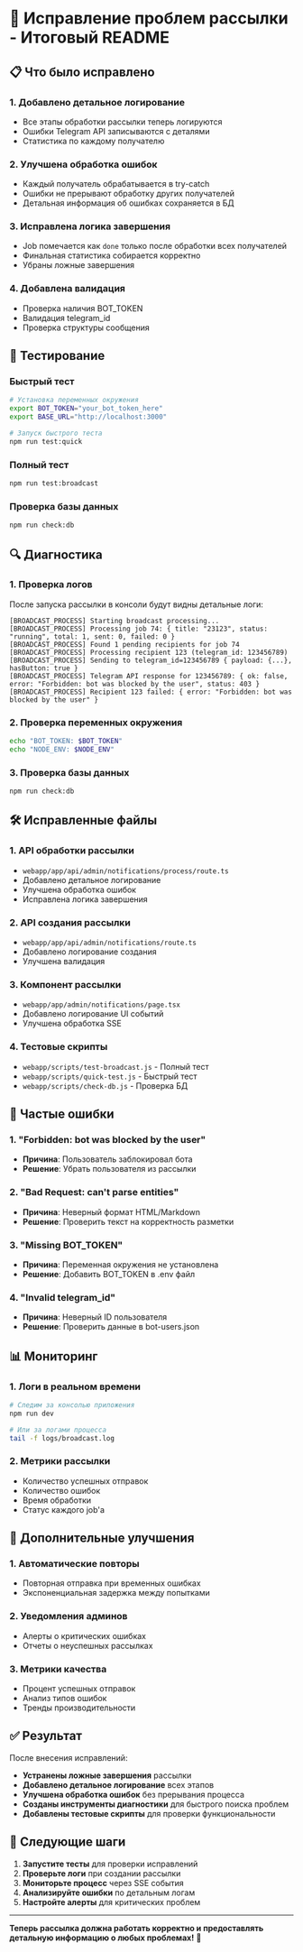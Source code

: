 # 🚀 Исправление проблем рассылки - Итоговый README

## 📋 Что было исправлено

### 1. **Добавлено детальное логирование**
- Все этапы обработки рассылки теперь логируются
- Ошибки Telegram API записываются с деталями
- Статистика по каждому получателю

### 2. **Улучшена обработка ошибок**
- Каждый получатель обрабатывается в try-catch
- Ошибки не прерывают обработку других получателей
- Детальная информация об ошибках сохраняется в БД

### 3. **Исправлена логика завершения**
- Job помечается как `done` только после обработки всех получателей
- Финальная статистика собирается корректно
- Убраны ложные завершения

### 4. **Добавлена валидация**
- Проверка наличия BOT_TOKEN
- Валидация telegram_id
- Проверка структуры сообщения

## 🧪 Тестирование

### Быстрый тест
```bash
# Установка переменных окружения
export BOT_TOKEN="your_bot_token_here"
export BASE_URL="http://localhost:3000"

# Запуск быстрого теста
npm run test:quick
```

### Полный тест
```bash
npm run test:broadcast
```

### Проверка базы данных
```bash
npm run check:db
```

## 🔍 Диагностика

### 1. **Проверка логов**
После запуска рассылки в консоли будут видны детальные логи:
```
[BROADCAST_PROCESS] Starting broadcast processing...
[BROADCAST_PROCESS] Processing job 74: { title: "23123", status: "running", total: 1, sent: 0, failed: 0 }
[BROADCAST_PROCESS] Found 1 pending recipients for job 74
[BROADCAST_PROCESS] Processing recipient 123 (telegram_id: 123456789)
[BROADCAST_PROCESS] Sending to telegram_id=123456789 { payload: {...}, hasButton: true }
[BROADCAST_PROCESS] Telegram API response for 123456789: { ok: false, error: "Forbidden: bot was blocked by the user", status: 403 }
[BROADCAST_PROCESS] Recipient 123 failed: { error: "Forbidden: bot was blocked by the user" }
```

### 2. **Проверка переменных окружения**
```bash
echo "BOT_TOKEN: $BOT_TOKEN"
echo "NODE_ENV: $NODE_ENV"
```

### 3. **Проверка базы данных**
```bash
npm run check:db
```

## 🛠️ Исправленные файлы

### 1. **API обработки рассылки**
- `webapp/app/api/admin/notifications/process/route.ts`
- Добавлено детальное логирование
- Улучшена обработка ошибок
- Исправлена логика завершения

### 2. **API создания рассылки**
- `webapp/app/api/admin/notifications/route.ts`
- Добавлено логирование создания
- Улучшена валидация

### 3. **Компонент рассылки**
- `webapp/app/admin/notifications/page.tsx`
- Добавлено логирование UI событий
- Улучшена обработка SSE

### 4. **Тестовые скрипты**
- `webapp/scripts/test-broadcast.js` - Полный тест
- `webapp/scripts/quick-test.js` - Быстрый тест
- `webapp/scripts/check-db.js` - Проверка БД

## 🚨 Частые ошибки

### 1. **"Forbidden: bot was blocked by the user"**
- **Причина**: Пользователь заблокировал бота
- **Решение**: Убрать пользователя из рассылки

### 2. **"Bad Request: can't parse entities"**
- **Причина**: Неверный формат HTML/Markdown
- **Решение**: Проверить текст на корректность разметки

### 3. **"Missing BOT_TOKEN"**
- **Причина**: Переменная окружения не установлена
- **Решение**: Добавить BOT_TOKEN в .env файл

### 4. **"Invalid telegram_id"**
- **Причина**: Неверный ID пользователя
- **Решение**: Проверить данные в bot-users.json

## 📊 Мониторинг

### 1. **Логи в реальном времени**
```bash
# Следим за консолью приложения
npm run dev

# Или за логами процесса
tail -f logs/broadcast.log
```

### 2. **Метрики рассылки**
- Количество успешных отправок
- Количество ошибок
- Время обработки
- Статус каждого job'а

## 🔧 Дополнительные улучшения

### 1. **Автоматические повторы**
- Повторная отправка при временных ошибках
- Экспоненциальная задержка между попытками

### 2. **Уведомления админов**
- Алерты о критических ошибках
- Отчеты о неуспешных рассылках

### 3. **Метрики качества**
- Процент успешных отправок
- Анализ типов ошибок
- Тренды производительности

## ✅ Результат

После внесения исправлений:
- **Устранены ложные завершения** рассылки
- **Добавлено детальное логирование** всех этапов
- **Улучшена обработка ошибок** без прерывания процесса
- **Созданы инструменты диагностики** для быстрого поиска проблем
- **Добавлены тестовые скрипты** для проверки функциональности

## 🚀 Следующие шаги

1. **Запустите тесты** для проверки исправлений
2. **Проверьте логи** при создании рассылки
3. **Мониторьте процесс** через SSE события
4. **Анализируйте ошибки** по детальным логам
5. **Настройте алерты** для критических проблем

---

**Теперь рассылка должна работать корректно и предоставлять детальную информацию о любых проблемах!** 🎉









